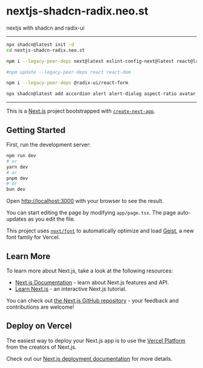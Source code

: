 # nextjs-shadcn-radix.neo.st

nextjs with shadcn and radix-ui

---

```bash
npx shadcn@latest init -d
cd nextjs-shadcn-radix.neo.st

npm i --legacy-peer-deps next@latest eslint-config-next@latest react@latest react-dom@latest remixicon @remixicon/react next-auth tailwind-variants zustand immer @radix-ui/primitive recharts cmdk @tanstack/react-table vaul @vercel/speed-insights

#npm update --legacy-peer-deps react react-dom

npm i --legacy-peer-deps @radix-ui/react-form

npx shadcn@latest add accordion alert alert-dialog aspect-ratio avatar badge breadcrumb button calendar card carousel chart checkbox collapsible command context-menu dialog drawer dropdown-menu hover-card input input-otp label menubar navigation-menu pagination popover progress radio-group resizable scroll-area select separator sheet skeleton slider sonner switch table tabs textarea toast toggle toggle-group tooltip sidebar
```

---

This is a [Next.js](https://nextjs.org) project bootstrapped with [`create-next-app`](https://nextjs.org/docs/app/api-reference/cli/create-next-app).

## Getting Started

First, run the development server:

```bash
npm run dev
# or
yarn dev
# or
pnpm dev
# or
bun dev
```

Open [http://localhost:3000](http://localhost:3000) with your browser to see the result.

You can start editing the page by modifying `app/page.tsx`. The page auto-updates as you edit the file.

This project uses [`next/font`](https://nextjs.org/docs/app/building-your-application/optimizing/fonts) to automatically optimize and load [Geist](https://vercel.com/font), a new font family for Vercel.

## Learn More

To learn more about Next.js, take a look at the following resources:

-   [Next.js Documentation](https://nextjs.org/docs) - learn about Next.js features and API.
-   [Learn Next.js](https://nextjs.org/learn) - an interactive Next.js tutorial.

You can check out [the Next.js GitHub repository](https://github.com/vercel/next.js) - your feedback and contributions are welcome!

## Deploy on Vercel

The easiest way to deploy your Next.js app is to use the [Vercel Platform](https://vercel.com/new?utm_medium=default-template&filter=next.js&utm_source=create-next-app&utm_campaign=create-next-app-readme) from the creators of Next.js.

Check out our [Next.js deployment documentation](https://nextjs.org/docs/app/building-your-application/deploying) for more details.
